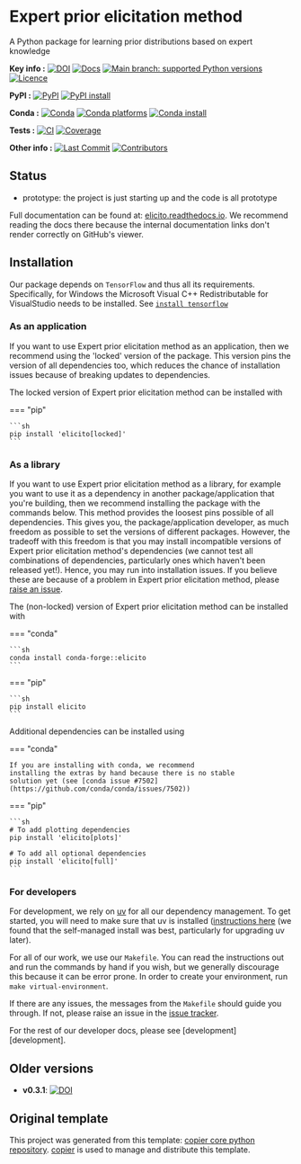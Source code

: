 # Expert prior elicitation method

A Python package for learning prior distributions based on expert knowledge

**Key info :**
[![DOI](https://zenodo.org/badge/DOI/10.5281/zenodo.15452973.svg)](https://doi.org/10.5281/zenodo.15452973)
[![Docs](https://readthedocs.org/projects/elicito/badge/?version=latest)](https://elicito.readthedocs.io)
[![Main branch: supported Python versions](https://img.shields.io/python/required-version-toml?tomlFilePath=https%3A%2F%2Fraw.githubusercontent.com%2Fflorence-bockting%2Felicito%2Fmain%2Fpyproject.toml)](https://github.com/florence-bockting/elicito/blob/main/pyproject.toml)
[![Licence](https://img.shields.io/pypi/l/elicito?label=license)](https://github.com/florence-bockting/elicito/blob/main/LICENCE)

**PyPI :**
[![PyPI](https://img.shields.io/pypi/v/elicito.svg)](https://pypi.org/project/elicito/)
[![PyPI install](https://github.com/florence-bockting/elicito/actions/workflows/install-pypi.yaml/badge.svg?branch=main)](https://github.com/florence-bockting/elicito/actions/workflows/install-pypi.yaml)

**Conda :**
[![Conda](https://img.shields.io/conda/vn/conda-forge/elicito.svg)](https://anaconda.org/conda-forge/elicito)
[![Conda platforms](https://img.shields.io/conda/pn/conda-forge/elicito.svg)](https://anaconda.org/conda-forge/elicito)
[![Conda install](https://github.com/florence-bockting/elicito/actions/workflows/install-conda.yaml/badge.svg?branch=main)](https://github.com/florence-bockting/elicito/actions/workflows/install-conda.yaml)

**Tests :**
[![CI](https://github.com/florence-bockting/elicito/actions/workflows/ci.yaml/badge.svg?branch=main)](https://github.com/florence-bockting/elicito/actions/workflows/ci.yaml)
[![Coverage](https://codecov.io/gh/florence-bockting/elicito/branch/main/graph/badge.svg)](https://codecov.io/gh/florence-bockting/elicito)

**Other info :**
[![Last Commit](https://img.shields.io/github/last-commit/florence-bockting/elicito.svg)](https://github.com/florence-bockting/elicito/commits/main)
[![Contributors](https://img.shields.io/github/contributors/florence-bockting/elicito.svg)](https://github.com/florence-bockting/elicito/graphs/contributors)
## Status

<!---

We recommend having a status line in your repo
to tell anyone who stumbles on your repository where you're up to.
Some suggested options:

- prototype: the project is just starting up and the code is all prototype
- development: the project is actively being worked on
- finished: the project has achieved what it wanted
  and is no longer being worked on, we won't reply to any issues
- dormant: the project is no longer worked on
  but we might come back to it,
  if you have questions, feel free to raise an issue
- abandoned: this project is no longer worked on
  and we won't reply to any issues
-->

- prototype: the project is just starting up and the code is all prototype

<!--- --8<-- [end:description] -->

Full documentation can be found at:
[elicito.readthedocs.io](https://elicito.readthedocs.io/en/latest/).
We recommend reading the docs there because the internal documentation links
don't render correctly on GitHub's viewer.

## Installation

Our package depends on `TensorFlow` and thus all its requirements.
Specifically, for Windows the Microsoft Visual C++ Redistributable for VisualStudio needs to be installed.
See [`install tensorflow`](https://www.tensorflow.org/install/pip)

<!--- --8<-- [start:installation] -->
### As an application

If you want to use Expert prior elicitation method as an application,
then we recommend using the 'locked' version of the package.
This version pins the version of all dependencies too,
which reduces the chance of installation issues
because of breaking updates to dependencies.

The locked version of Expert prior elicitation method can be installed with

=== "pip"

    ```sh
    pip install 'elicito[locked]'
    ```

### As a library

If you want to use Expert prior elicitation method as a library,
for example you want to use it
as a dependency in another package/application that you're building,
then we recommend installing the package with the commands below.
This method provides the loosest pins possible of all dependencies.
This gives you, the package/application developer,
as much freedom as possible to set the versions of different packages.
However, the tradeoff with this freedom is that you may install
incompatible versions of Expert prior elicitation method's dependencies
(we cannot test all combinations of dependencies,
particularly ones which haven't been released yet!).
Hence, you may run into installation issues.
If you believe these are because of a problem in Expert prior elicitation method,
please [raise an issue](https://github.com/florence-bockting/elicito/issues).

The (non-locked) version of Expert prior elicitation method can be installed with

=== "conda"

    ```sh
    conda install conda-forge::elicito
    ```
=== "pip"

    ```sh
    pip install elicito
    ```

Additional dependencies can be installed using


=== "conda"

    If you are installing with conda, we recommend
    installing the extras by hand because there is no stable
    solution yet (see [conda issue #7502](https://github.com/conda/conda/issues/7502))
=== "pip"

    ```sh
    # To add plotting dependencies
    pip install 'elicito[plots]'

    # To add all optional dependencies
    pip install 'elicito[full]'
    ```

### For developers

For development, we rely on [uv](https://docs.astral.sh/uv/)
for all our dependency management.
To get started, you will need to make sure that uv is installed
([instructions here](https://docs.astral.sh/uv/getting-started/installation/)
(we found that the self-managed install was best,
particularly for upgrading uv later).

For all of our work, we use our `Makefile`.
You can read the instructions out and run the commands by hand if you wish,
but we generally discourage this because it can be error prone.
In order to create your environment, run `make virtual-environment`.

If there are any issues, the messages from the `Makefile` should guide you through.
If not, please raise an issue in the
[issue tracker](https://github.com/florence-bockting/elicito/issues).

For the rest of our developer docs, please see [development][development].

<!--- --8<-- [end:installation] -->

## Older versions

+ **v0.3.1**: [![DOI](https://zenodo.org/badge/663057594.svg)](https://zenodo.org/doi/10.5281/zenodo.15241853)

## Original template

This project was generated from this template:
[copier core python repository](https://gitlab.com/openscm/copier-core-python-repository).
[copier](https://copier.readthedocs.io/en/stable/) is used to manage and
distribute this template.

